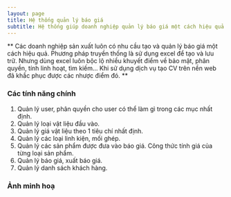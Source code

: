 ```yaml
---
layout: page
title: Hệ thống quản lý báo giá
subtitle: Hệ thống giúp doanh nghiệp quản lý báo giá một cách hiệu quả. Từ việc quản lý đầu vào sản phẩm, các phụ kiện, điều kiện, công thức tính giá... cho đến việc xuất ra một bản báo giá đúng chuẩn và chuyên nghiệp.
---
```


** Các doanh nghiệp sản xuất luôn có nhu cầu tạo và quản lý báo giá một cách hiệu quả. Phương pháp truyền thống là sử dụng excel để tạo và lưu trữ. Nhưng dùng excel luôn bộc lộ nhiều khuyết điểm về bảo mật, phân quyền, tính linh hoạt, tìm kiếm... Khi sử dụng dịch vụ tạo CV trên nền web đã khắc phục được các nhược điểm đó. **

### Các tính năng chính

1. Quản lý user, phân quyền cho user có thể làm gì trong các mục nhất định.
2. Quản lý loại vật liệu đầu vào.
3. Quản lý giá vật liệu theo 1 tiêu chí nhất định.
4. Quản lý các loại linh kiện, mối ghép.
5. Quản lý các sản phẩm được đưa vào báo giá. Công thức tính giá của từng loại sản phẩm.
6. Quản lý báo giá, xuất báo giá.
7. Quản lý danh sách khách hàng.

### Ảnh minh hoạ
